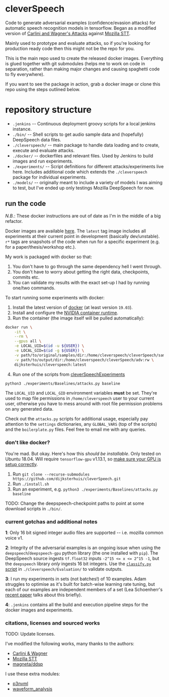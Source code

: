 # cleverSpeech

Code to generate adversarial examples (confidence/evasion attacks) for automatic speech recognition
models in tensorflow. Began as a modified version of [Carlini and Wagner's Attacks][0] against
[Mozilla STT][1].

Mainly used to prototype and evaluate attacks, so if you're looking for production ready code then
this might not be the repo for you.

This is the main repo used to create the released docker images. Everything is glued together with
git submodules (helps me to work on code in separation, rather than making major changes and causing
spaghetti code to fly everywhere).

If you want to see the package in action, grab a docker image or clone this repo using the steps
outlined below.

# repository structure

- `.jenkins` -- Continuous deployment groovy scripts for a local jenkins instance.
- `./bin/` -- Shell scripts to get audio sample data and (hopefully) DeepSpeech data files.
- `./cleverspeech/` -- main package to handle data loading and to create, execute and evaluate attacks.
- `./docker/` -- dockerfiles and relevant files. Used by Jenkins to build images and run experiments.
- `./experiments/` -- Script definitions for different attacks/experiments live here. Includes
additional code which extends the `./cleverspeech` package for individual experiments.
- `./models/` -- originally meant to include a variety of models I was aiming to test, but I've
ended up only testings Mozilla DeepSpeech for now.


## run the code

*N.B.*: These docker instructions are out of date as I'm in the middle of a big refactor.

Docker images are available [here](https://hub.docker.com/u/dijksterhuis/cleverspeech). The `latest`
tag image includes all experiments at their current point in development (basically dev/unstable).
`r*` tags are snapshots of the code when run for a specific experiment (e.g. for a
paper/thesis/workshop etc.).

My work is packaged with docker so that:
1. You don't have to go through the same dependency hell I went through.
2. You don't have to worry about getting the right data, checkpoints, commits etc.
3. You can validate my results with the exact set-up I had by running one/two commands.

To start running some experiments with docker:

1. Install the latest version of [docker][10] (at least version `19.03`).
2. Install and configure the [NVIDIA container runtime][8].
3. Run the container (the image itself will be pulled automatically):
```bash
docker run \
    -it \
    --rm \
    --gpus all \
    -e LOCAL_UID=$(id -u ${USER}) \
    -e LOCAL_GID=$(id -g ${USER}) \
    -v path/to/original/samples/dir:/home/cleverspeech/cleverSpeech/samples:ro \
    -v path/to/output/dir:/home/cleverspeech/cleverSpeech/adv:rw \
    dijksterhuis/cleverspeech:latest
```
4. Run one of the scripts from [cleverSpeechExperiments](https://github.com/dijksterhuis/cleverSpeechExperiments)
```bash
python3 ./experiments/Baselines/attacks.py baseline
```

The `LOCAL_UID` and `LOCAL_GID` environment variables **must** be set. They're used to map file
permissions in `/home/cleverspeech` user to your current user, otherwise you have to mess around
with root file permission problems on any generated data.

Check out the `attacks.py` scripts for additional usage, especially pay attention to the `settings`
dictionaries, any `GLOBAL_VARS` (top of the scripts) and the `boilerplate.py` files. Feel free to
email me with any queries.

### don't like docker?

You're mad. But okay. Here's how this _should be installable_. Only tested on Ubuntu 18.04. Will
require `tensorflow-gpu` v1.13.1, so [make sure your GPU is setup
correctly](https://www.tensorflow.org/install/gpu#older_versions_of_tensorflow).

1. Run `git clone --recurse-submodules https://github.com/dijksterhuis/cleverSpeech.git`
2. Run `./install.sh`
3. Run an experiment, e.g. `python3 ./experiments/Baselines/attacks.py baseline`

TODO: Change the deepspeech-checkpoint paths to point at some download scripts in `./bin/`.

### current gotchas and additional notes

**1**: Only 16 bit signed integer audio files are supported -- i.e. mozilla common voice v1.

**2**: Integrity of the adversarial examples is an ongoing issue when using the
`deepspeech`/`deepspeech-gpu` python library (the one installed with `pip`). The DeepSpeech source
ingests `tf.float32` inputs `-2^15 <= x <= 2^15 -1`, but the `deepspeech` library _only_ ingests 16
bit integers. Use the [`classify.py` script](cleverspeech/Evaluation/classify.py) in
`./cleverspeech/Evaluation/` to validate outputs.

**3**: I run my experiments in sets (not batches!) of 10 examples. Adam struggles to optimise
as it's built for batch-wise learning rate tuning, but each of our examples are independent members
of a set (Lea Schoenherr's [recent paper][12] talks about this briefly).

**4**: `.jenkins` contains all the build and execution pipeline steps for the docker images and
experiments.



### citations, licenses and sourced works

TODO: Update licenses.

I've modified the following works, many thanks to the authors:
- [Carlini & Wagner][0]
- [Mozilla STT][1]
- [magneta/ddsp][4]

I use these extra modules:
- [p3nvml](https://github.com/fbcotter/py3nvml)
- [waveform_analysis](https://github.com/endolith/waveform_analysis)


[0]: https://arxiv.org/abs/1801.01944
[1]: https://github.com/mozilla/STT
[2]: https://arxiv.org/abs/1608.04644
[3]: https://arxiv.org/abs/1712.03141
[4]: https://github.com/magenta/ddsp
[5]: https://arxiv.org/abs/1902.06705
[6]: https://hub.docker.com/r/dijksterhuis/cleverspeech
[7]: https://github.com/dijksterhuis/cleverSpeech/packages
[8]: https://github.com/NVIDIA/nvidia-container-runtime
[9]: https://whoami.dijksterhuis.co.uk
[10]: https://docker.com
[11]: https://github.com/dijksterhuis/cleverSpeech/packages/336838
[12]: https://arxiv.org/abs/2005.14611

